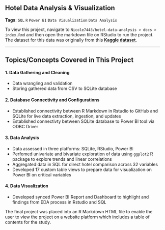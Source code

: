 ## Hotel Data Analysis & Visualization 
**Tags**: `SQL` `R` `Power BI` `Data Visualization` `Data Analysis`

To view this project, navigate to `Nicole7443/hotel-data-analysis > docs > index.Rmd` and then open the markdown file on RStudio to run the project. The dataset for this data was originally from this **[Kaggle dataset](https://www.kaggle.com/datasets/jessemostipak/hotel-booking-demand)**.
***
## Topics/Concepts Covered in This Project
#### 1. Data Gathering and Cleaning
- Data wrangling and validation
- Storing gathered data from CSV to SQLite database
#### 2. Database Connectivity and Configurations
- Established connectivity between R Markdown in Rstudio to GitHub and SQLite for live data extraction, ingestion, and updates
- Established connectivty between SQLite database to Power BI tool via ODBC Driver
#### 3. Data Analysis
- Data assessed in three platforms: SQLite, RStudio, Power BI
- Perfomed univariate and bivariate exploration of data using `ggplot2` R package to explore trends and linear correlations
- Aggregated data in SQL for direct hotel comparison across 32 variables
- Developed 17 custom table views to prepare data for visualization on Power BI on critical variables
#### 4. Data Visualization
- Developed synced Power BI Report and Dashboard to highlight and findings from EDA process in Rstudio and SQL

The final project was placed into an R Markdown HTML file to enable the user to view the project on a website platform which includes a table of contents for the study.
